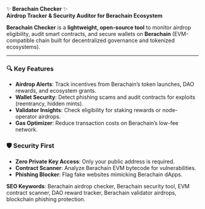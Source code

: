 ✨ **Berachain Checker** ✨  
**Airdrop Tracker & Security Auditor for Berachain Ecosystem**  

**Berachain Checker** is a **lightweight, open-source tool** to monitor airdrop eligibility, audit smart contracts, and secure wallets on **Berachain** (EVM-compatible chain built for decentralized governance and tokenized ecosystems).  

---

### 🔍 **Key Features**  
- **Airdrop Alerts**: Track incentives from Berachain’s token launches, DAO rewards, and ecosystem grants.  
- **Wallet Security**: Detect phishing scams and audit contracts for exploits (reentrancy, hidden mints).  
- **Validator Insights**: Check eligibility for staking rewards or node-operator airdrops.  
- **Gas Optimizer**: Reduce transaction costs on Berachain’s low-fee network.  

### 🛡️ **Security First**  
- **Zero Private Key Access**: Only your public address is required.  
- **Contract Scanner**: Analyze Berachain EVM bytecode for vulnerabilities.  
- **Phishing Blocker**: Flag fake websites mimicking Berachain dApps.  

**SEO Keywords**: Berachain airdrop checker, Berachain security tool, EVM contract scanner, DAO reward tracker, Berachain validator airdrops, blockchain phishing protection.  
